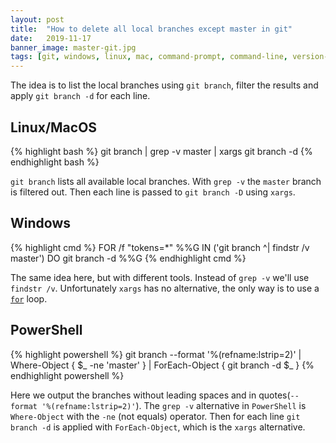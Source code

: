 ```yaml
---
layout: post
title:  "How to delete all local branches except master in git"
date:   2019-11-17
banner_image: master-git.jpg
tags: [git, windows, linux, mac, command-prompt, command-line, version-control, how-to]
---
```


The idea is to list the local branches using `git branch`, filter the results and apply `git branch -d` for each line.

## Linux/MacOS
 {% highlight bash %}
git branch | grep -v master | xargs git branch -d
{% endhighlight bash %}

`git branch` lists all available local branches. With `grep -v` the `master` branch is filtered out. Then each line is passed to `git branch -D` using `xargs`.
 
## Windows
 {% highlight cmd %}
FOR /f "tokens=*" %%G IN ('git branch ^| findstr /v master') DO git branch -d %%G
{% endhighlight cmd %}

The same idea here, but with different tools. Instead of `grep -v` we'll use `findstr /v`. Unfortunately `xargs` has no alternative, the only way is to use a [`for`](https://ss64.com/nt/for_f.html) loop. 

<!--more-->

## PowerShell
 {% highlight powershell %}
git branch --format '%(refname:lstrip=2)' | Where-Object { $_ -ne 'master' } | ForEach-Object { git branch -d $_ }
{% endhighlight powershell %}

Here we output the branches without leading spaces and in quotes(`--format '%(refname:lstrip=2)'`). The `grep -v` alternative in `PowerShell` is `Where-Object` with the `-ne` (not equals) operator. Then for each line `git branch -d` is applied with `ForEach-Object`, which is the `xargs` alternative.